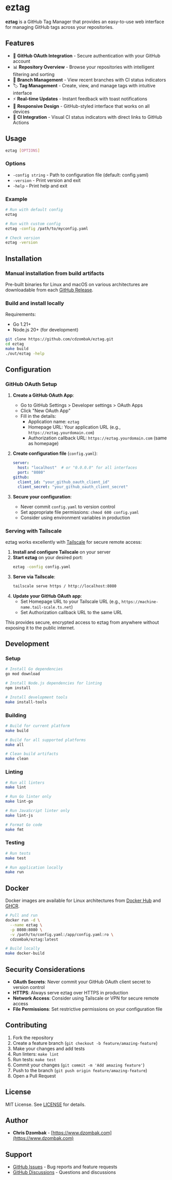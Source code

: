 # eztag

**eztag** is a GitHub Tag Manager that provides an easy-to-use web interface for managing GitHub tags across your repositories.

## Features

- 🔐 **GitHub OAuth Integration** - Secure authentication with your GitHub account
- 📊 **Repository Overview** - Browse your repositories with intelligent filtering and sorting
- 🌿 **Branch Management** - View recent branches with CI status indicators
- 🏷️ **Tag Management** - Create, view, and manage tags with intuitive interface
- ⚡ **Real-time Updates** - Instant feedback with toast notifications
- 📱 **Responsive Design** - GitHub-styled interface that works on all devices
- 🔄 **CI Integration** - Visual CI status indicators with direct links to GitHub Actions

## Usage

```bash
eztag [OPTIONS]
```

### Options

- `-config string` - Path to configuration file (default: config.yaml)
- `-version` - Print version and exit
- `-help` - Print help and exit

### Example

```bash
# Run with default config
eztag

# Run with custom config
eztag -config /path/to/myconfig.yaml

# Check version
eztag -version
```

## Installation

### Manual installation from build artifacts

Pre-built binaries for Linux and macOS on various architectures are downloadable from each [GitHub Release](https://github.com/cdzombak/eztag/releases).

### Build and install locally

Requirements:
- Go 1.21+
- Node.js 20+ (for development)

```bash
git clone https://github.com/cdzombak/eztag.git
cd eztag
make build
./out/eztag -help
```

## Configuration

### GitHub OAuth Setup

1. **Create a GitHub OAuth App**:
   - Go to GitHub Settings > Developer settings > OAuth Apps
   - Click "New OAuth App"
   - Fill in the details:
     - Application name: `eztag`
     - Homepage URL: Your application URL (e.g., `https://eztag.yourdomain.com`)
     - Authorization callback URL: `https://eztag.yourdomain.com` (same as homepage)

2. **Create configuration file** (`config.yaml`):
   ```yaml
   server:
     host: "localhost"  # or "0.0.0.0" for all interfaces
     port: "8080"
   github:
     client_id: "your_github_oauth_client_id"
     client_secret: "your_github_oauth_client_secret"
   ```

3. **Secure your configuration**:
   - Never commit `config.yaml` to version control
   - Set appropriate file permissions: `chmod 600 config.yaml`
   - Consider using environment variables in production

### Serving with Tailscale

eztag works excellently with [Tailscale](https://tailscale.com/) for secure remote access:

1. **Install and configure Tailscale** on your server
2. **Start eztag** on your desired port:
   ```bash
   eztag -config config.yaml
   ```
3. **Serve via Tailscale**:
   ```bash
   tailscale serve https / http://localhost:8080
   ```
4. **Update your GitHub OAuth app**:
   - Set Homepage URL to your Tailscale URL (e.g., `https://machine-name.tail-scale.ts.net`)
   - Set Authorization callback URL to the same URL

This provides secure, encrypted access to eztag from anywhere without exposing it to the public internet.

## Development

### Setup

```bash
# Install Go dependencies
go mod download

# Install Node.js dependencies for linting
npm install

# Install development tools
make install-tools
```

### Building

```bash
# Build for current platform
make build

# Build for all supported platforms
make all

# Clean build artifacts
make clean
```

### Linting

```bash
# Run all linters
make lint

# Run Go linter only
make lint-go

# Run JavaScript linter only
make lint-js

# Format Go code
make fmt
```

### Testing

```bash
# Run tests
make test

# Run application locally
make run
```

## Docker

Docker images are available for Linux architectures from [Docker Hub](https://hub.docker.com/r/cdzombak/eztag) and [GHCR](https://github.com/cdzombak/eztag/pkgs/container/eztag).

```bash
# Pull and run
docker run -d \
  --name eztag \
  -p 8080:8080 \
  -v /path/to/config.yaml:/app/config.yaml:ro \
  cdzombak/eztag:latest

# Build locally
make docker-build
```

## Security Considerations

- **OAuth Secrets**: Never commit your GitHub OAuth client secret to version control
- **HTTPS**: Always serve eztag over HTTPS in production
- **Network Access**: Consider using Tailscale or VPN for secure remote access
- **File Permissions**: Set restrictive permissions on your configuration file

## Contributing

1. Fork the repository
2. Create a feature branch (`git checkout -b feature/amazing-feature`)
3. Make your changes and add tests
4. Run linters: `make lint`
5. Run tests: `make test`
6. Commit your changes (`git commit -m 'Add amazing feature'`)
7. Push to the branch (`git push origin feature/amazing-feature`)
8. Open a Pull Request

## License

MIT License. See [LICENSE](LICENSE) for details.

## Author

- **Chris Dzombak** - [https://www.dzombak.com](https://www.dzombak.com)

## Support

- [GitHub Issues](https://github.com/cdzombak/eztag/issues) - Bug reports and feature requests
- [GitHub Discussions](https://github.com/cdzombak/eztag/discussions) - Questions and discussions